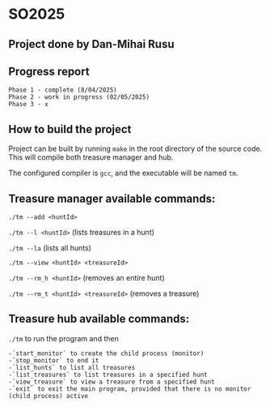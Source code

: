 # SO2025

## Project done by Dan-Mihai Rusu

## Progress report

    Phase 1 - complete (8/04/2025)
    Phase 2 - work in progress (02/05/2025)
    Phase 3 - x

## How to build the project

Project can be built by running `make` in the root directory of the source code. This will compile both treasure manager and hub.

The configured compiler is `gcc`, and the executable will be named `tm`.

## Treasure manager available commands:

`./tm --add <huntId>`

`./tm --l <huntId>` (lists treasures in a hunt)

`./tm --la` (lists all hunts)

`./tm --view <huntId> <treasureId>`

`./tm --rm_h <huntId>` (removes an entire hunt)

`./tm --rm_t <huntId> <treasureId>` (removes a treasure)

## Treasure hub available commands:

`./tm` to run the program and then

    -`start_monitor` to create the child process (monitor)
    -`stop_monitor` to end it
    -`list_hunts` to list all treasures
    -`list_treasures` to list treasures in a specified hunt
    -`view_treasure` to view a treasure from a specified hunt
    -`exit` to exit the main program, provided that there is no monitor (child process) active
